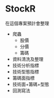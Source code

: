 # StockR

在這個專案預計會整理
- 爬蟲
   - 股價
   - 分價
   - 籌碼
- 資料清洗及整理
- 技術分析指標
- 技術型態指標
- 籌碼面指標
- 技術面+籌碼+型態
- 回測寫法

